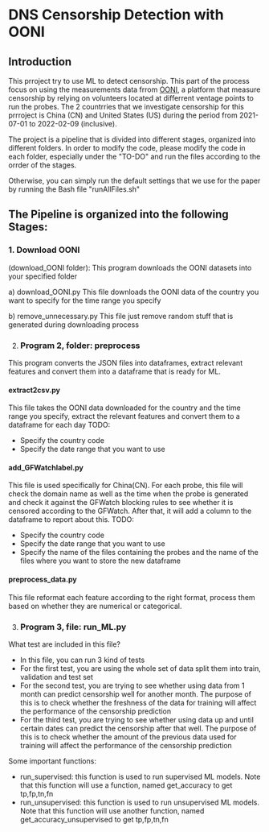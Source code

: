 
# DNS Censorship Detection with OONI

## Introduction
This prroject try to use ML to detect censorship. This part of the process focus on using the measurements data frrom [OONI](https://ooni.org/post/mining-ooni-data), a platform that measure censorship by relying on volunteers located at differrent ventage points to run the probes. The 2 countrries that we investigate censorship for this prrroject is China (CN) and United States (US) during the period from 2021-07-01 to 2022-02-09 (inclusive). 

The project is a pipeline that is divided into different stages, organized into different folders. In order to modify the code, please modify the code in each folder, especially under the "TO-DO" and run the files according to the orrder of the stages.

Otherwise, you can simply run the default settings that we use for the paper by running the Bash file "runAllFiles.sh"


## The Pipeline is organized into the following Stages:

### 1. Download OONI
(download_OONI folder): This program downloads the OONI datasets into your specified folder

a) download_OONI.py
This file downloads the OONI data of the country you want to specify for the time range you specify 

b) remove_unnecessary.py
This file just remove random stuff that is generated during downloading process





2. ### Program 2, folder: preprocess
This program converts the JSON files into dataframes, extract relevant features and convert them into a dataframe that is ready for ML.
#### extract2csv.py
This file takes the OONI data downloaded for the country and the time range you specify, extract the relevant features and convert them to a dataframe for each day
TODO:
- Specify the country code 
- Specify the date range that you want to use
#### add_GFWatchlabel.py
This file is used specifically for China(CN). For each probe, this file will check the domain name as well as the time when the probe is generated and check it against the GFWatch blocking rules to see whether it is censored according to the GFWatch. After that, it will add a column to the dataframe to report about this.
TODO:
- Specify the country code 
- Specify the date range that you want to use
- Specify the name of the files containing the probes and the name of the files where you want to store the new dataframe
#### preprocess_data.py
This file reformat each feature according to the right format, process them based on whether they are numerical or categorical.

3. ### Program 3, file: run_ML.py
What test are included in this file?
- In this file, you can run 3 kind of tests
- For the first test, you are using the whole set of data split them into train, validation and test set
- For the second test, you are trying to see whether using data from 1 month can predict censorship well for another month. The purpose of this is to check whether the freshness of the data for training will affect the performance of the censorship prediction
- For the third test, you are trying to see whether using data up and until certain dates can predict the censorship after that well. The purpose of this is to check whether the amount of the previous data used for training will affect the performance of the censorship prediction

Some important functions:
- run_supervised: this function is used to run supervised ML models. Note that this function will use a function, named get_accuracy to get tp,fp,tn,fn 
- run_unsupervised: this function is used to run unsupervised ML models. Note that this function will use another function, named get_accuracy_unsupervised to get tp,fp,tn,fn









